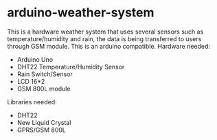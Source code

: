# arduino-weather-system
This is a hardware weather system that uses several sensors such as temperature/humidity and rain, the data is being transferred to users through GSM module. This is an arduino compatible.
Hardware needed:
- Arduino Uno
- DHT22 Temperature/Humidity Sensor
- Rain Switch/Sensor
- LCD 16*2
- GSM 800L module

Libraries needed:
- DHT22
- New Liquid Crystal
- GPRS/GSM 800L
